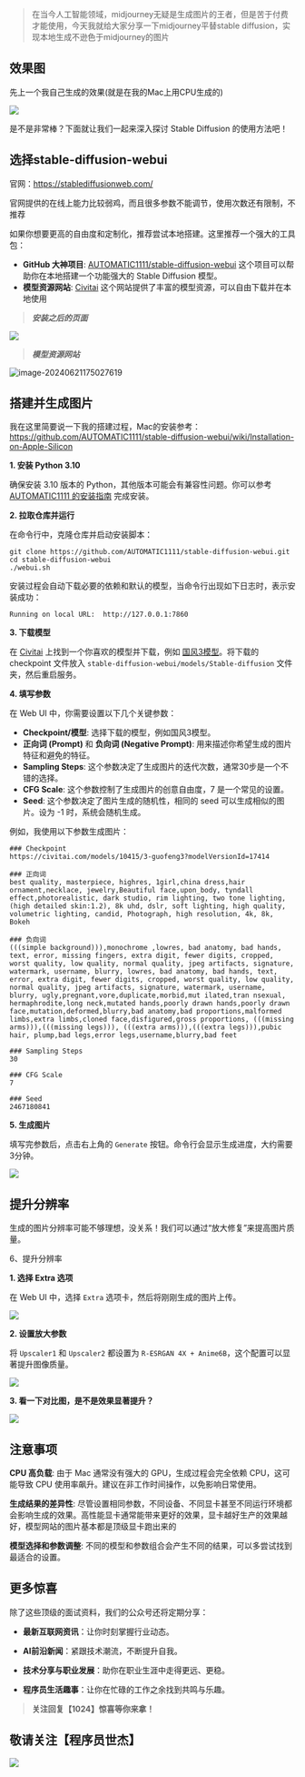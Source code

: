 > 在当今人工智能领域，midjourney无疑是生成图片的王者，但是苦于付费才能使用，今天我就给大家分享一下midjourney平替stable diffusion，实现本地生成不逊色于midjourney的图片

## 效果图

先上一个我自己生成的效果(就是在我的Mac上用CPU生成的)

![](https://coder-xieshijie-img-1253784930.cos.ap-beijing.myqcloud.com/out-20230411231504422.png)

是不是非常棒？下面就让我们一起来深入探讨 Stable Diffusion 的使用方法吧！



## 选择stable-diffusion-webui

官网：https://stablediffusionweb.com/

官网提供的在线上能力比较弱鸡，而且很多参数不能调节，使用次数还有限制，不推荐

如果你想要更高的自由度和定制化，推荐尝试本地搭建。这里推荐一个强大的工具包：

- **GitHub 大神项目**: [AUTOMATIC1111/stable-diffusion-webui](https://github.com/AUTOMATIC1111/stable-diffusion-webui) 这个项目可以帮助你在本地搭建一个功能强大的 Stable Diffusion 模型。
- **模型资源网站**: [Civitai](https://civitai.com/) 这个网站提供了丰富的模型资源，可以自由下载并在本地使用



> ***安装之后的页面***

![](https://coder-xieshijie-img-1253784930.cos.ap-beijing.myqcloud.com/out-20230411231507997.png)



> ***模型资源网站***

![image-20240621175027619](https://coder-xieshijie-img-1253784930.cos.ap-beijing.myqcloud.com/img/2024/image-20240621175027619_756e72c64fdfa5e7db51368bf591570e.png)



## 搭建并生成图片



我在这里简要说一下我的搭建过程，Mac的安装参考：https://github.com/AUTOMATIC1111/stable-diffusion-webui/wiki/Installation-on-Apple-Silicon

**1. 安装 Python 3.10**

确保安装 3.10 版本的 Python，其他版本可能会有兼容性问题。你可以参考 [AUTOMATIC1111 的安装指南](https://github.com/AUTOMATIC1111/stable-diffusion-webui/wiki/Installation-on-Apple-Silicon) 完成安装。

**2. 拉取仓库并运行**

在命令行中，克隆仓库并启动安装脚本：

```
git clone https://github.com/AUTOMATIC1111/stable-diffusion-webui.git
cd stable-diffusion-webui
./webui.sh
```

安装过程会自动下载必要的依赖和默认的模型，当命令行出现如下日志时，表示安装成功：

```
Running on local URL:  http://127.0.0.1:7860
```

**3. 下载模型**

在 [Civitai](https://civitai.com/) 上找到一个你喜欢的模型并下载，例如 [国风3模型](https://civitai.com/models/10415/3-guofeng3?modelVersionId=17414)。将下载的 checkpoint 文件放入 `stable-diffusion-webui/models/Stable-diffusion` 文件夹，然后重启服务。

**4. 填写参数**

在 Web UI 中，你需要设置以下几个关键参数：

- **Checkpoint/模型**: 选择下载的模型，例如国风3模型。
- **正向词 (Prompt)** 和 **负向词 (Negative Prompt)**: 用来描述你希望生成的图片特征和避免的特征。
- **Sampling Steps**: 这个参数决定了生成图片的迭代次数，通常30步是一个不错的选择。
- **CFG Scale**: 这个参数控制了生成图片的创意自由度，7 是一个常见的设置。
- **Seed**: 这个参数决定了图片生成的随机性，相同的 seed 可以生成相似的图片。设为 -1 时，系统会随机生成。

例如，我使用以下参数生成图片：

```
### Checkpoint
https://civitai.com/models/10415/3-guofeng3?modelVersionId=17414

### 正向词
best quality, masterpiece, highres, 1girl,china dress,hair ornament,necklace, jewelry,Beautiful face,upon_body, tyndall effect,photorealistic, dark studio, rim lighting, two tone lighting,(high detailed skin:1.2), 8k uhd, dslr, soft lighting, high quality, volumetric lighting, candid, Photograph, high resolution, 4k, 8k, Bokeh

### 负向词
(((simple background))),monochrome ,lowres, bad anatomy, bad hands, text, error, missing fingers, extra digit, fewer digits, cropped, worst quality, low quality, normal quality, jpeg artifacts, signature, watermark, username, blurry, lowres, bad anatomy, bad hands, text, error, extra digit, fewer digits, cropped, worst quality, low quality, normal quality, jpeg artifacts, signature, watermark, username, blurry, ugly,pregnant,vore,duplicate,morbid,mut ilated,tran nsexual, hermaphrodite,long neck,mutated hands,poorly drawn hands,poorly drawn face,mutation,deformed,blurry,bad anatomy,bad proportions,malformed limbs,extra limbs,cloned face,disfigured,gross proportions, (((missing arms))),(((missing legs))), (((extra arms))),(((extra legs))),pubic hair, plump,bad legs,error legs,username,blurry,bad feet

### Sampling Steps
30

### CFG Scale
7

### Seed
2467180841
```



**5. 生成图片**

填写完参数后，点击右上角的 `Generate` 按钮。命令行会显示生成进度，大约需要3分钟。

![](https://coder-xieshijie-img-1253784930.cos.ap-beijing.myqcloud.com/out-20230411231501992.png)



## 提升分辨率

生成的图片分辨率可能不够理想，没关系！我们可以通过“放大修复”来提高图片质量。



6、提升分辨率

**1. 选择 Extra 选项**

在 Web UI 中，选择 `Extra` 选项卡，然后将刚刚生成的图片上传。

![](https://coder-xieshijie-img-1253784930.cos.ap-beijing.myqcloud.com/out-20230411231505695.png)

**2. 设置放大参数**

将 `Upscaler1` 和 `Upscaler2` 都设置为 `R-ESRGAN 4X + Anime6B`，这个配置可以显著提升图像质量。

![](https://coder-xieshijie-img-1253784930.cos.ap-beijing.myqcloud.com/out-20230411231513171.png)

**3. 看一下对比图，是不是效果显著提升？**

![](https://coder-xieshijie-img-1253784930.cos.ap-beijing.myqcloud.com/out-20230411231507486.png)



## 注意事项

**CPU 高负载**: 由于 Mac 通常没有强大的 GPU，生成过程会完全依赖 CPU，这可能导致 CPU 使用率飙升。建议在非工作时间操作，以免影响日常使用。

**生成结果的差异性**: 尽管设置相同参数，不同设备、不同显卡甚至不同运行环境都会影响生成的效果。高性能显卡通常能带来更好的效果，显卡越好生产的效果越好，模型网站的图片基本都是顶级显卡跑出来的

**模型选择和参数调整**: 不同的模型和参数组合会产生不同的结果，可以多尝试找到最适合的设置。



## 更多惊喜

除了这些顶级的面试资料，我们的公众号还将定期分享：

- **最新互联网资讯**：让你时刻掌握行业动态。

- **AI前沿新闻**：紧跟技术潮流，不断提升自我。

- **技术分享与职业发展**：助你在职业生涯中走得更远、更稳。

- **程序员生活趣事**：让你在忙碌的工作之余找到共鸣与乐趣。

  

> **关注回复【1024】惊喜等你来拿！**

## 敬请关注【程序员世杰】

![](https://coder-xieshijie-img-1253784930.cos.ap-beijing.myqcloud.com/img/2024/qrcode_for_gh_3223765a1430_430_899e57eb449c14150b4c0a82ab9b0fb6.jpg)

